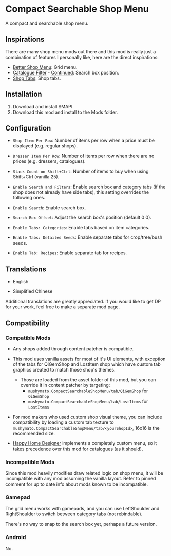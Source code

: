 # Compact Searchable Shop Menu

A compact and searchable shop menu.

## Inspirations

There are many shop menu mods out there and this mod is really just a combination of features I personally like, here are the direct inspirations:

- [Better Shop Menu](https://www.nexusmods.com/stardewvalley/mods/2012): Grid menu.
- [Catalogue Filter](https://www.nexusmods.com/stardewvalley/mods/13137) - [Continued](https://www.nexusmods.com/stardewvalley/mods/22379): Search box position.
- [Shop Tabs](https://www.nexusmods.com/stardewvalley/mods/29435): Shop tabs.

## Installation

1. Download and install SMAPI.
2. Download this mod and install to the Mods folder.

## Configuration

- `Shop Item Per Row`: Number of items per row when a price must be displayed (e.g. regular shops).

- `Dresser Item Per Row`: Number of items per row when there are no prices (e.g. dressers, catalogues).

- `Stack Count on Shift+Ctrl`: Number of items to buy when using Shift+Ctrl (vanilla 25).

- `Enable Search and Filters`: Enable search box and category tabs (if the shop does not already have side tabs), this setting overrides the following ones.

- `Enable Search`: Enable search box.

- `Search Box Offset`: Adjust the search box's position (default 0 0).

- `Enable Tabs: Categories`: Enable tabs based on item categories.

- `Enable Tabs: Detailed Seeds`: Enable separate tabs for crop/tree/bush seeds.

- `Enable Tab: Recipes`: Enable separate tab for recipes.

## Translations

- English

- Simplified Chinese

Additional translations are greatly appreciated. If you would like to get DP for your work, feel free to make a separate mod page.

## Compatibility

### Compatible Mods

- Any shops added through content patcher is compatible.

- This mod uses vanilla assets for most of it's UI elements, with exception of the tabs for QiGemShop and LostItem shop which have custom tab graphics created to match those shop's themes.
    - Those are loaded from the asset folder of this mod, but you can override it in content patcher by targeting:
        - `mushymato.CompactSearchableShopMenu/tab/QiGemShop` for `QiGemShop`
        - `mushymato.CompactSearchableShopMenu/tab/LostItems` for `LostItems`

- For mod makers who used custom shop visual theme, you can include compatibility by loading a custom tab texture to `mushymato.CompactSearchableShopMenu/tab/<yourShopId>`, 16x16 is the recommended size.

- [Happy Home Designer](https://www.nexusmods.com/stardewvalley/mods/19675) implements a completely custom menu, so it takes precedence over this mod for catalogues (as it should).

### Incompatible Mods

Since this mod heavily modifies draw related logic on shop menu, it will be incompatible with any mod assuming the vanilla layout. Refer to pinned comment for up to date info about mods known to be incompatible.

### Gamepad

The grid menu works with gamepads, and you can use LeftShoulder and RightShoulder to switch between category tabs (not rebindable).

There's no way to snap to the search box yet, perhaps a future version.

### Android

No.
